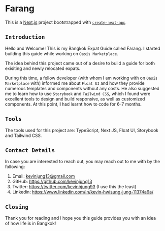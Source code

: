 # Farang

This is a [Next.js](https://nextjs.org/) project bootstrapped with [`create-next-app`](https://github.com/vercel/next.js/tree/canary/packages/create-next-app).

## `Introduction`

Hello and Welcome! This is my Bangkok Expat Guide called Farang. I started building this guide while working on `Oasis Marketplace`. 

The idea behind this project came out of a desire to build a guide for both exisiting and newly relocated expats.

During this time, a fellow developer (with whom I am working with on `Oasis Marketplace` with) informed me about `Float UI` and how they provide numerous templates and components without any costs. He also suggested me to learn how to use `Storybook` and `Tailwind CSS`, which I found were excellent tools to design and build responsive, as well as customized components. At this point, I had learnt how to code for 6-7 months.

## `Tools`

The tools used for this project are: TypeScript, Next JS, Float UI, Storybook and Tailwind CSS.

## `Contact Details`

In case you are interested to reach out, you may reach out to me with by the following:

1. Email: kevinjung13@gmail.com
2. GitHub: https://github.com/kevinjung13
3. Twitter: https://twitter.com/kevinhjung93 (I use this the least)
4. Linkedin: https://www.linkedin.com/in/kevin-hwisung-jung-11374a6a/

## `Closing`

Thank you for reading and I hope you this guide provides you with an idea of how life is in Bangkok!
